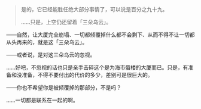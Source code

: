 > 是的，它已经能胜任绝大部分事情了，可以说是百分之九十九。
> 
> ……只是，上空仍还留着「三朵乌云」。
> 

——自然，让大厦完全崩塌、一切都倾覆掉什么都不会剩下、从而不得不让一切都从头再来的，就是这「三朵乌云」。

——或者说，是对这三朵乌云的忽视。

……好吧，不忽视的话也只是亲手击碎这个是为海市蜃楼的大厦而已。只是，有准备和没准备，不得不要付出的代价的多少，差别可是很巨大的。

——你也不希望你是被倾覆掉的那部分，不是吗？

……一切都是联系在一起的啊。
